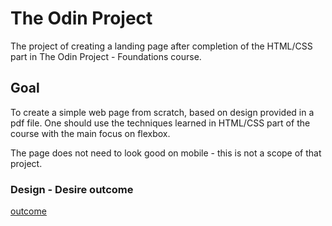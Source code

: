 # The Odin Project

The project of creating a landing page after completion of the HTML/CSS part in The Odin Project - Foundations course.

## Goal

To create a simple web page from scratch, based on design provided in a pdf file. One should use the techniques learned in HTML/CSS part of the course with the main focus on flexbox.

The page does not need to look good on mobile - this is not a scope of that project.

### Design - Desire outcome

[outcome](https://cdn.statically.io/gh/TheOdinProject/curriculum/main/foundations/html_css/project/odin-project.png)
